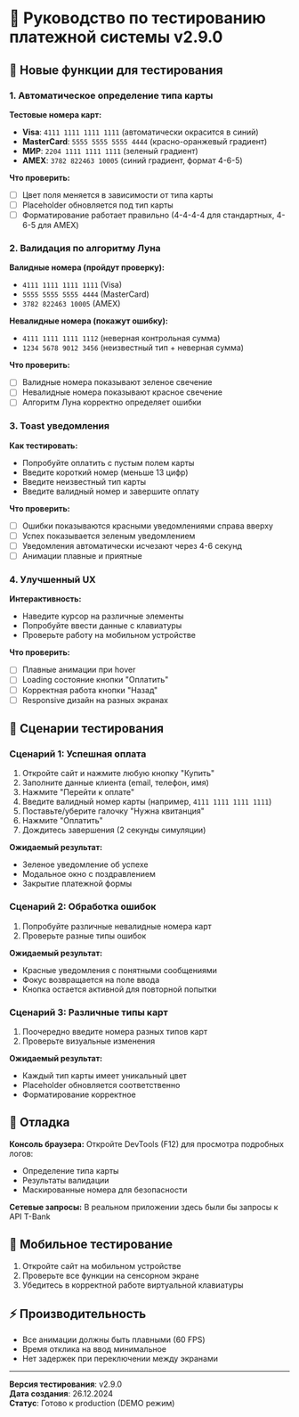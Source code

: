 # 🧪 Руководство по тестированию платежной системы v2.9.0

## 🚀 Новые функции для тестирования

### 1. Автоматическое определение типа карты

**Тестовые номера карт:**
- **Visa**: `4111 1111 1111 1111` (автоматически окрасится в синий)
- **MasterCard**: `5555 5555 5555 4444` (красно-оранжевый градиент)
- **МИР**: `2204 1111 1111 1111` (зеленый градиент)
- **AMEX**: `3782 822463 10005` (синий градиент, формат 4-6-5)

**Что проверить:**
- [ ] Цвет поля меняется в зависимости от типа карты
- [ ] Placeholder обновляется под тип карты
- [ ] Форматирование работает правильно (4-4-4-4 для стандартных, 4-6-5 для AMEX)

### 2. Валидация по алгоритму Луна

**Валидные номера (пройдут проверку):**
- `4111 1111 1111 1111` (Visa)
- `5555 5555 5555 4444` (MasterCard)
- `3782 822463 10005` (AMEX)

**Невалидные номера (покажут ошибку):**
- `4111 1111 1111 1112` (неверная контрольная сумма)
- `1234 5678 9012 3456` (неизвестный тип + неверная сумма)

**Что проверить:**
- [ ] Валидные номера показывают зеленое свечение
- [ ] Невалидные номера показывают красное свечение
- [ ] Алгоритм Луна корректно определяет ошибки

### 3. Toast уведомления

**Как тестировать:**
- Попробуйте оплатить с пустым полем карты
- Введите короткий номер (меньше 13 цифр)
- Введите неизвестный тип карты
- Введите валидный номер и завершите оплату

**Что проверить:**
- [ ] Ошибки показываются красными уведомлениями справа вверху
- [ ] Успех показывается зеленым уведомлением
- [ ] Уведомления автоматически исчезают через 4-6 секунд
- [ ] Анимации плавные и приятные

### 4. Улучшенный UX

**Интерактивность:**
- Наведите курсор на различные элементы
- Попробуйте ввести данные с клавиатуры
- Проверьте работу на мобильном устройстве

**Что проверить:**
- [ ] Плавные анимации при hover
- [ ] Loading состояние кнопки "Оплатить"
- [ ] Корректная работа кнопки "Назад"
- [ ] Responsive дизайн на разных экранах

## 🎯 Сценарии тестирования

### Сценарий 1: Успешная оплата
1. Откройте сайт и нажмите любую кнопку "Купить"
2. Заполните данные клиента (email, телефон, имя)
3. Нажмите "Перейти к оплате"
4. Введите валидный номер карты (например, `4111 1111 1111 1111`)
5. Поставьте/уберите галочку "Нужна квитанция"
6. Нажмите "Оплатить"
7. Дождитесь завершения (2 секунды симуляции)

**Ожидаемый результат:** 
- Зеленое уведомление об успехе
- Модальное окно с поздравлением
- Закрытие платежной формы

### Сценарий 2: Обработка ошибок
1. Попробуйте различные невалидные номера карт
2. Проверьте разные типы ошибок

**Ожидаемый результат:**
- Красные уведомления с понятными сообщениями
- Фокус возвращается на поле ввода
- Кнопка остается активной для повторной попытки

### Сценарий 3: Различные типы карт
1. Поочередно введите номера разных типов карт
2. Проверьте визуальные изменения

**Ожидаемый результат:**
- Каждый тип карты имеет уникальный цвет
- Placeholder обновляется соответственно
- Форматирование корректное

## 🔧 Отладка

**Консоль браузера:** Откройте DevTools (F12) для просмотра подробных логов:
- Определение типа карты
- Результаты валидации
- Маскированные номера для безопасности

**Сетевые запросы:** В реальном приложении здесь были бы запросы к API T-Bank

## 📱 Мобильное тестирование

1. Откройте сайт на мобильном устройстве
2. Проверьте все функции на сенсорном экране
3. Убедитесь в корректной работе виртуальной клавиатуры

## ⚡ Производительность

- Все анимации должны быть плавными (60 FPS)
- Время отклика на ввод минимальное
- Нет задержек при переключении между экранами

---

**Версия тестирования**: v2.9.0  
**Дата создания**: 26.12.2024  
**Статус**: Готово к production (DEMO режим) 